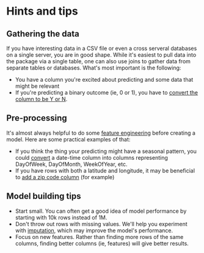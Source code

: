 # Hints and tips

## Gathering the data

If you have interesting data in a CSV file or even a cross serveral
databases on a single server, you are in good shape. While it's easiest
to pull data into the package via a single table, one can also use joins
to gather data from separate tables or databases. What's most important
is the following:

-   You have a column you're excited about predicting and some data that
    might be relevant
-   If you're predicting a binary outcome (ie, 0 or 1), you have to
    [convert the column to be Y or
    N](https://msdn.microsoft.com/en-us/library/hh213574.aspx).

## Pre-processing

It's almost always helpful to do some [feature
engineering](https://en.wikipedia.org/wiki/Feature_engineering) before
creating a model. Here are some practical examples of that:

-   If you think the thing your predicting might have a seasonal
    pattern, you could
    [convert](http://stackoverflow.com/a/25149272/5636012) a date-time
    column into columns representing DayOfWeek, DayOfMonth, WeekOfYear,
    etc.
-   If you have rows with both a latitude and longitude, it may be
    beneficial to [add a zip code column](https://www.zipcodeapi.com/)
    (for example)

## Model building tips

-   Start small. You can often get a good idea of model performance by
    starting with 10k rows instead of 1M.
-   Don't throw out rows with missing values. We'll help you experiment
    with
    [imputation](https://en.wikipedia.org/wiki/Imputation_(statistics)),
    which may improve the model's performance.
-   Focus on new features. Rather than finding more rows of the same
    columns, finding better columns (ie, features) will give better
    results.


